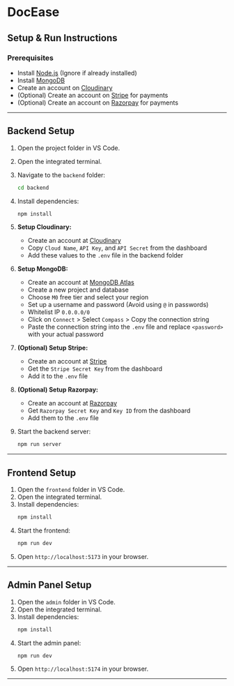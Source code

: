# DocEase

## Setup & Run Instructions

### Prerequisites
- Install [Node.js](https://nodejs.org/en/download/) (Ignore if already installed)
- Install [MongoDB](https://www.mongodb.com/)
- Create an account on [Cloudinary](https://cloudinary.com/)
- (Optional) Create an account on [Stripe](https://stripe.com/) for payments
- (Optional) Create an account on [Razorpay](https://razorpay.com/) for payments

---

## Backend Setup

1. Open the project folder in VS Code.
2. Open the integrated terminal.
3. Navigate to the `backend` folder:
   ```sh
   cd backend
   ```
4. Install dependencies:
   ```sh
   npm install
   ```
5. **Setup Cloudinary:**
   - Create an account at [Cloudinary](https://cloudinary.com/)
   - Copy `Cloud Name`, `API Key`, and `API Secret` from the dashboard
   - Add these values to the `.env` file in the backend folder

6. **Setup MongoDB:**
   - Create an account at [MongoDB Atlas](https://www.mongodb.com/)
   - Create a new project and database
   - Choose `M0` free tier and select your region
   - Set up a username and password (Avoid using `@` in passwords)
   - Whitelist IP `0.0.0.0/0`
   - Click on `Connect` > Select `Compass` > Copy the connection string
   - Paste the connection string into the `.env` file and replace `<password>` with your actual password

7. **(Optional) Setup Stripe:**
   - Create an account at [Stripe](https://stripe.com/)
   - Get the `Stripe Secret Key` from the dashboard
   - Add it to the `.env` file

8. **(Optional) Setup Razorpay:**
   - Create an account at [Razorpay](https://razorpay.com/)
   - Get `Razorpay Secret Key` and `Key ID` from the dashboard
   - Add them to the `.env` file

9. Start the backend server:
   ```sh
   npm run server
   ```

---

## Frontend Setup

1. Open the `frontend` folder in VS Code.
2. Open the integrated terminal.
3. Install dependencies:
   ```sh
   npm install
   ```
4. Start the frontend:
   ```sh
   npm run dev
   ```
5. Open `http://localhost:5173` in your browser.

---

## Admin Panel Setup

1. Open the `admin` folder in VS Code.
2. Open the integrated terminal.
3. Install dependencies:
   ```sh
   npm install
   ```
4. Start the admin panel:
   ```sh
   npm run dev
   ```
5. Open `http://localhost:5174` in your browser.

---
